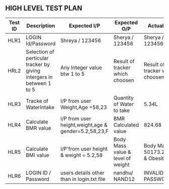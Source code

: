 ## HIGH LEVEL TEST PLAN

 | Test ID | Description           | Expected I/P                                   | Expected O/P    | Actual O/P      | Status    |
 |---------|-----------------------|------------------------------------------------------|----------------------|-----------------|-----------|
 | HLR1 | LOGIN Id/Password     | Shreya / 123456                                | Sherya / 123456 | Sherya / 123456 | Success   |
 | HRL2 |Selection of perticular tracker by giving intergers in between 1 to 5| Any Integer value btw 1 to 5| Result of tracker which choosen| Result of tracker which choosen | Success |
 | HLR3 |  Tracke of WaterIntake | I/P from user Weight,Age =58,23                     | Quantity of Water to take  | 5.34L | Sucess |
 | HLR4 | Calculate BMR value | I/P from user height,weight,age & gender=5.2,58,23,F   | BMR Calculated value         | 824.68          | Success   |
 | HLR5 | Calculate BMI value | I/P'from user height & weight = 5.2,58                 | Body Mass value & level of weight | Body Mass = 50173.25864 & Obesity | Success |
 | HLR6 | LOGIN ID / Password | users details other than in login.txt file             | nandhu/ NAND12    | INVALID PASSWORD | failed |
